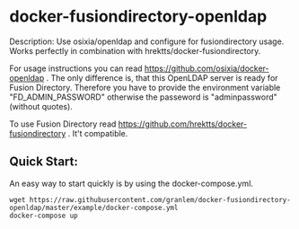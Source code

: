 # docker-fusiondirectory-openldap
Description:
Use osixia/openldap and configure for fusiondirectory usage. Works perfectly in combination with hrektts/docker-fusiondirectory.

For usage instructions you can read https://github.com/osixia/docker-openldap . The only difference is, that this OpenLDAP server is ready for Fusion Directory. Therefore you have to provide the environment variable "FD_ADMIN_PASSWORD" otherwise the passeword is "adminpassword" (without quotes).

To use Fusion Directory read https://github.com/hrektts/docker-fusiondirectory . It't compatible.

## Quick Start:
An easy way to start quickly is by using the docker-compose.yml.
```
wget https://raw.githubusercontent.com/granlem/docker-fusiondirectory-openldap/master/example/docker-compose.yml
docker-compose up
``` 
